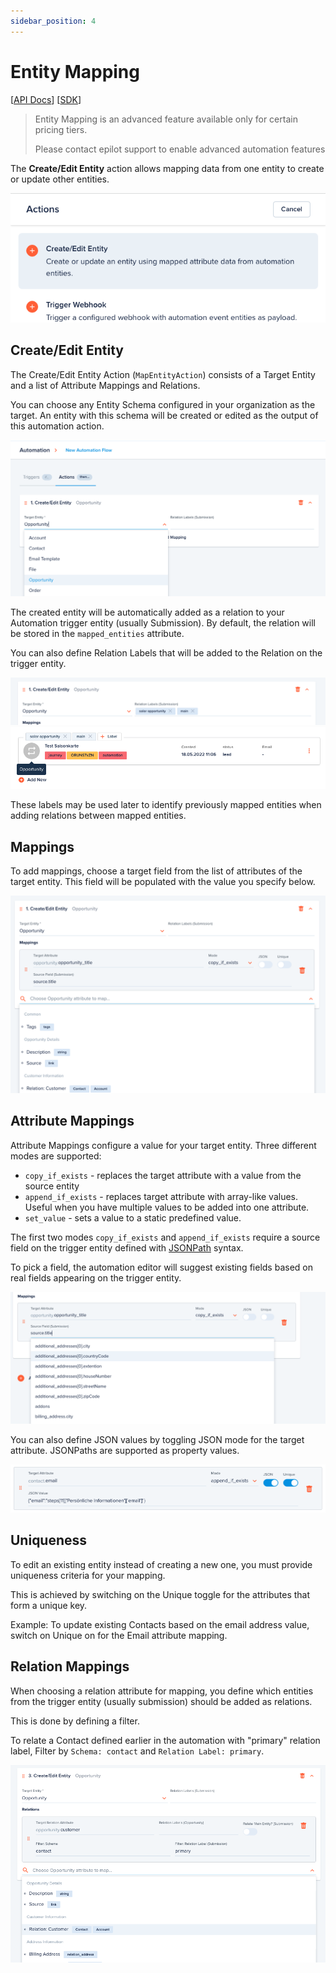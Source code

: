 ```yaml
---
sidebar_position: 4
---
```


# Entity Mapping

[[API Docs](/api/automation#tag/flows)]
[[SDK](https://www.npmjs.com/package/@epilot/automation-client)]

> Entity Mapping is an advanced feature available only for certain pricing tiers.
> 
> Please contact epilot support to enable advanced automation features

The **Create/Edit Entity** action allows mapping data from one entity to create or update other entities.

![MapEntityAction](../../static/img/MapEntityAction.png)

## Create/Edit Entity

The Create/Edit Entity Action (`MapEntityAction`) consists of a Target Entity and a list of Attribute Mappings and Relations.

You can choose any Entity Schema configured in your organization as the target. An entity with this schema will be created or edited as the output of this automation action.

![Select target entity](../../static/img/automation-select-target.png)

The created entity will be automatically added as a relation to your Automation trigger entity (usually Submission). By default, the relation will be stored in the `mapped_entities` attribute.

You can also define Relation Labels that will be added to the Relation on the trigger entity. 

![Automation Relation Labels](../../static/img/automation-relation-labels.png)
![Oportunity Relation Labels](../../static/img/opportunity-relation-labels.png)

These labels may be used later to identify previously mapped entities when adding relations between mapped entities.



## Mappings

To add mappings, choose a target field from the list of attributes of the target entity. This field will be populated with the value you specify below.

![Add Mapping](../../static/img/automation-add-mapping.png)

## Attribute Mappings

Attribute Mappings configure a value for your target entity. Three different modes are supported:

- `copy_if_exists` - replaces the target attribute with a value from the source entity
- `append_if_exists` - replaces target attribute with array-like values. Useful when you have multiple values to be added into one attribute.
- `set_value` - sets a value to a static predefined value.

The first two modes `copy_if_exists` and `append_if_exists` require a source field on the trigger entity defined with [JSONPath](https://support.smartbear.com/alertsite/docs/monitors/api/endpoint/jsonpath.html) syntax.

To pick a field, the automation editor will suggest existing fields based on real fields appearing on the trigger entity.

![Source Field Picker](../../static/img/automation-mapping-attribute.png)

You can also define JSON values by toggling JSON mode for the target attribute. JSONPaths are supported as property values.

![JSON Value](../../static/img/automation-json-value.png)

## Uniqueness

To edit an existing entity instead of creating a new one, you must provide uniqueness criteria for your mapping.

This is achieved by switching on the Unique toggle for the attributes that form a unique key.

Example: To update existing Contacts based on the email address value, switch on Unique on for the Email attribute mapping.

## Relation Mappings

When choosing a relation attribute for mapping, you define which entities from the trigger entity (usually submission) should be added as relations.

This is done by defining a filter. 

To relate a Contact defined earlier in the automation with "primary" relation label, Filter by `Schema: contact` and `Relation Label: primary`.

![Relation Mapping Example](../../static/img/automation-relation.png)



